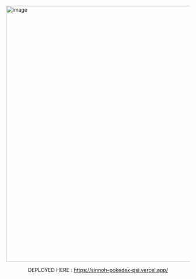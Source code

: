<img width="1400" height="700" alt="image" src="https://github.com/user-attachments/assets/5f7dced3-17d4-48e0-b08a-3a3bf7cdee0c" /><div align="center">
DEPLOYED HERE : https://sinnoh-pokedex-psi.vercel.app/

